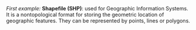 <!DOCTYPE md>
<md>
	<head>
		<title> <b> Data format 1 </b></title>
	</head>
	<body>
		<i> First example: </i>
		<b>Shapefile (SHP)</b>: used for Geographic Information 
		Systems. It is a nontopological format for storing the 
		geometric location of geographic features. They can be 
		represented by points, lines or polygons.
	</body>
</md>

